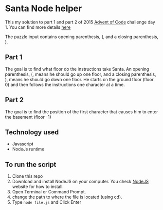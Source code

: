 # Santa Node helper
This my solution to part 1 and part 2 of 2015 [Advent of Code](https://adventofcode.com/) challenge day 1. You can find more details [here](https://adventofcode.com/2015/day/1) 

The puzzle input contains opening parenthesis, (, and a closing parenthesis, ).

##  Part 1

The goal is to find what floor do the instructions take Santa. An opening parenthesis, (, means he should go up one floor, and a closing parenthesis, ), means he should go down one floor. He starts on the ground floor (floor 0) and then follows the instructions one character at a time.

##  Part 2

The goal is to find the position of the first character that causes him to enter the basement (floor -1)


## Technology used

* Javascript
* NodeJs runtime

## To run the script

1. Clone this repo
2. Download and install NodeJS on your computer. You check [NodeJS](https://nodejs.org/) website for how to install.
3. Open Terminal or Command Prompt.
4. change the path to where the file is located (using cd).
5. Type `node file.js` and Click Enter